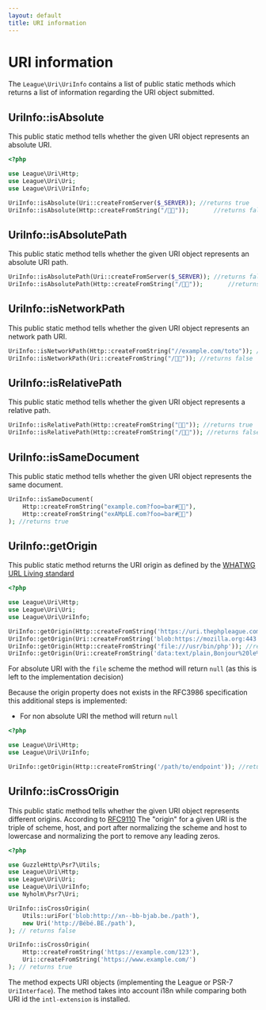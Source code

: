 ```yaml
---
layout: default
title: URI information
---
```


URI information
=======

The `League\Uri\UriInfo` contains a list of public static methods which returns a list of information regarding the URI object submitted.

## UriInfo::isAbsolute

This public static method tells whether the given URI object represents an absolute URI.

~~~php
<?php

use League\Uri\Http;
use League\Uri\Uri;
use League\Uri\UriInfo;

UriInfo::isAbsolute(Uri::createFromServer($_SERVER)); //returns true
UriInfo::isAbsolute(Http::createFromString("/🍣🍺"));       //returns false
~~~

## UriInfo::isAbsolutePath

This public static method tells whether the given URI object represents an absolute URI path.

~~~php
UriInfo::isAbsolutePath(Uri::createFromServer($_SERVER)); //returns false
UriInfo::isAbsolutePath(Http::createFromString("/🍣🍺"));       //returns true
~~~

## UriInfo::isNetworkPath

This public static method tells whether the given URI object represents an network path URI.

~~~php
UriInfo::isNetworkPath(Http::createFromString("//example.com/toto")); //returns true
UriInfo::isNetworkPath(Uri::createFromString("/🍣🍺")); //returns false
~~~

## UriInfo::isRelativePath

This public static method tells whether the given URI object represents a relative path.

~~~php
UriInfo::isRelativePath(Http::createFromString("🏳️‍🌈")); //returns true
UriInfo::isRelativePath(Http::createFromString("/🍣🍺")); //returns false
~~~

## UriInfo::isSameDocument

This public static method tells whether the given URI object represents the same document.

~~~php
UriInfo::isSameDocument(
    Http::createFromString("example.com?foo=bar#🏳️‍🌈"),
    Http::createFromString("exAMpLE.com?foo=bar#🍣🍺")
); //returns true
~~~

## UriInfo::getOrigin

This public static method returns the URI origin as defined by the [WHATWG URL Living standard](https://url.spec.whatwg.org/#origin)

~~~php
<?php

use League\Uri\Http;
use League\Uri\Uri;
use League\Uri\UriInfo;

UriInfo::getOrigin(Http::createFromString('https://uri.thephpleague.com/uri/6.0/info/')); //returns 'https://uri.thephpleague.com'
UriInfo::getOrigin(Uri::createFromString('blob:https://mozilla.org:443')); //returns 'https://mozilla.org'
UriInfo::getOrigin(Http::createFromString('file:///usr/bin/php')); //returns null
UriInfo::getOrigin(Uri::createFromString('data:text/plain,Bonjour%20le%20monde%21')); //returns null
~~~

<p class="message-info">For absolute URI with the <code>file</code> scheme the method will return <code>null</code> (as this is left to the implementation decision)</p>

Because the origin property does not exists in the RFC3986 specification this additional steps is implemented:

- For non absolute URI the method will return `null`

~~~php
<?php

use League\Uri\Http;
use League\Uri\UriInfo;

UriInfo::getOrigin(Http::createFromString('/path/to/endpoint')); //returns null
~~~

## UriInfo::isCrossOrigin

This public static method tells whether the given URI object represents different origins. 
According to [RFC9110](https://www.rfc-editor.org/rfc/rfc9110#section-4.3.1) The "origin" for a given URI is the triple of scheme, host, and port 
after normalizing the scheme and host to lowercase and normalizing the port to remove any leading 
zeros.

~~~php
<?php

use GuzzleHttp\Psr7\Utils;
use League\Uri\Http;
use League\Uri\Uri;
use League\Uri\UriInfo;
use Nyholm\Psr7\Uri;

UriInfo::isCrossOrigin(
    Utils::uriFor('blob:http://xn--bb-bjab.be./path'),
    new Uri('http://Bébé.BE./path'),
); // returns false

UriInfo::isCrossOrigin(
    Http::createFromString('https://example.com/123'), 
    Uri::createFromString('https://www.example.com/')
); // returns true
~~~

The method expects URI objects (implementing the League or PSR-7  `UriInterface`). 
The method takes into account i18n while comparing both URI id the `intl-extension` is installed.
